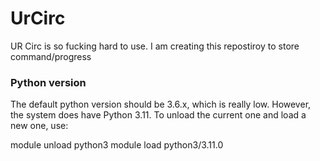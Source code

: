 # UrCirc
UR Circ is so fucking hard to use. I am creating this repostiroy to store command/progress


### Python version
The default python version should be 3.6.x, which is really low. However, the system does have Python 3.11. To unload the current one and load a new one, use:

module unload python3
module load python3/3.11.0
